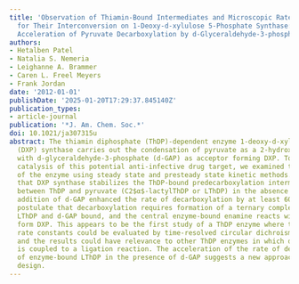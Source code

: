 ```yaml
---
title: 'Observation of Thiamin-Bound Intermediates and Microscopic Rate Constants
  for Their Interconversion on 1-Deoxy-d-xylulose 5-Phosphate Synthase: 600-Fold Rate
  Acceleration of Pyruvate Decarboxylation by d-Glyceraldehyde-3-phosphate.'
authors:
- Hetalben Patel
- Natalia S. Nemeria
- Leighanne A. Brammer
- Caren L. Freel Meyers
- Frank Jordan
date: '2012-01-01'
publishDate: '2025-01-20T17:29:37.845140Z'
publication_types:
- article-journal
publication: '*J. Am. Chem. Soc.*'
doi: 10.1021/ja307315u
abstract: The thiamin diphosphate (ThDP)-dependent enzyme 1-deoxy-d-xylulose 5-phosphate
  (DXP) synthase carries out the condensation of pyruvate as a 2-hydroxyethyl donor
  with d-glyceraldehyde-3-phosphate (d-GAP) as acceptor forming DXP. Toward understanding
  catalysis of this potential anti-infective drug target, we examined the pathway
  of the enzyme using steady state and presteady state kinetic methods. It was found
  that DXP synthase stabilizes the ThDP-bound predecarboxylation intermediate formed
  between ThDP and pyruvate (C2$α$-lactylThDP or LThDP) in the absence of d-GAP, while
  addition of d-GAP enhanced the rate of decarboxylation by at least 600-fold. We
  postulate that decarboxylation requires formation of a ternary complex with both
  LThDP and d-GAP bound, and the central enzyme-bound enamine reacts with d-GAP to
  form DXP. This appears to be the first study of a ThDP enzyme where the individual
  rate constants could be evaluated by time-resolved circular dichroism spectroscopy,
  and the results could have relevance to other ThDP enzymes in which decarboxylation
  is coupled to a ligation reaction. The acceleration of the rate of decarboxylation
  of enzyme-bound LThDP in the presence of d-GAP suggests a new approach to inhibitor
  design.
---
```

